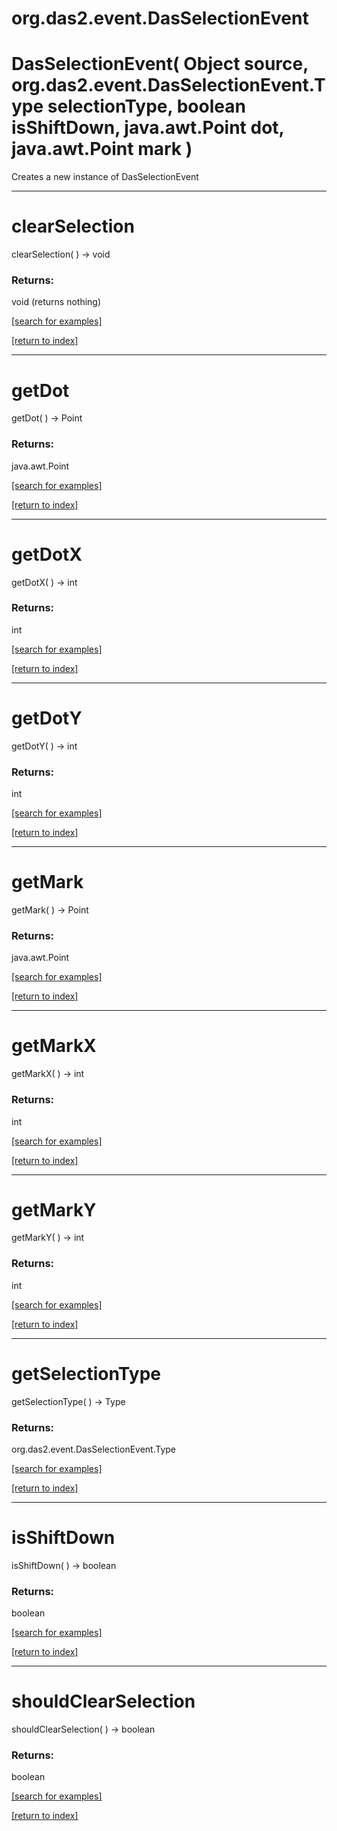 # org.das2.event.DasSelectionEvent



# DasSelectionEvent( Object source, org.das2.event.DasSelectionEvent.Type selectionType, boolean isShiftDown, java.awt.Point dot, java.awt.Point mark )
Creates a new instance of DasSelectionEvent

***
<a name="clearSelection"></a>
# clearSelection
clearSelection(  ) &rarr; void



### Returns:
void (returns nothing)


<a href="https://github.com/autoplot/dev/search?q=clearSelection&unscoped_q=clearSelection">[search for examples]</a>

<a href="https://github.com/autoplot/documentation/blob/master/javadoc/index-all.md">[return to index]</a>

***
<a name="getDot"></a>
# getDot
getDot(  ) &rarr; Point



### Returns:
java.awt.Point


<a href="https://github.com/autoplot/dev/search?q=getDot&unscoped_q=getDot">[search for examples]</a>

<a href="https://github.com/autoplot/documentation/blob/master/javadoc/index-all.md">[return to index]</a>

***
<a name="getDotX"></a>
# getDotX
getDotX(  ) &rarr; int



### Returns:
int


<a href="https://github.com/autoplot/dev/search?q=getDotX&unscoped_q=getDotX">[search for examples]</a>

<a href="https://github.com/autoplot/documentation/blob/master/javadoc/index-all.md">[return to index]</a>

***
<a name="getDotY"></a>
# getDotY
getDotY(  ) &rarr; int



### Returns:
int


<a href="https://github.com/autoplot/dev/search?q=getDotY&unscoped_q=getDotY">[search for examples]</a>

<a href="https://github.com/autoplot/documentation/blob/master/javadoc/index-all.md">[return to index]</a>

***
<a name="getMark"></a>
# getMark
getMark(  ) &rarr; Point



### Returns:
java.awt.Point


<a href="https://github.com/autoplot/dev/search?q=getMark&unscoped_q=getMark">[search for examples]</a>

<a href="https://github.com/autoplot/documentation/blob/master/javadoc/index-all.md">[return to index]</a>

***
<a name="getMarkX"></a>
# getMarkX
getMarkX(  ) &rarr; int



### Returns:
int


<a href="https://github.com/autoplot/dev/search?q=getMarkX&unscoped_q=getMarkX">[search for examples]</a>

<a href="https://github.com/autoplot/documentation/blob/master/javadoc/index-all.md">[return to index]</a>

***
<a name="getMarkY"></a>
# getMarkY
getMarkY(  ) &rarr; int



### Returns:
int


<a href="https://github.com/autoplot/dev/search?q=getMarkY&unscoped_q=getMarkY">[search for examples]</a>

<a href="https://github.com/autoplot/documentation/blob/master/javadoc/index-all.md">[return to index]</a>

***
<a name="getSelectionType"></a>
# getSelectionType
getSelectionType(  ) &rarr; Type



### Returns:
org.das2.event.DasSelectionEvent.Type


<a href="https://github.com/autoplot/dev/search?q=getSelectionType&unscoped_q=getSelectionType">[search for examples]</a>

<a href="https://github.com/autoplot/documentation/blob/master/javadoc/index-all.md">[return to index]</a>

***
<a name="isShiftDown"></a>
# isShiftDown
isShiftDown(  ) &rarr; boolean



### Returns:
boolean


<a href="https://github.com/autoplot/dev/search?q=isShiftDown&unscoped_q=isShiftDown">[search for examples]</a>

<a href="https://github.com/autoplot/documentation/blob/master/javadoc/index-all.md">[return to index]</a>

***
<a name="shouldClearSelection"></a>
# shouldClearSelection
shouldClearSelection(  ) &rarr; boolean



### Returns:
boolean


<a href="https://github.com/autoplot/dev/search?q=shouldClearSelection&unscoped_q=shouldClearSelection">[search for examples]</a>

<a href="https://github.com/autoplot/documentation/blob/master/javadoc/index-all.md">[return to index]</a>

